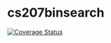 # cs207binsearch


[![Coverage Status](https://coveralls.io/repos/github/nathanielburbank/cs207binsearch/badge.svg?branch=master)](https://coveralls.io/github/nathanielburbank/cs207binsearch?branch=master)